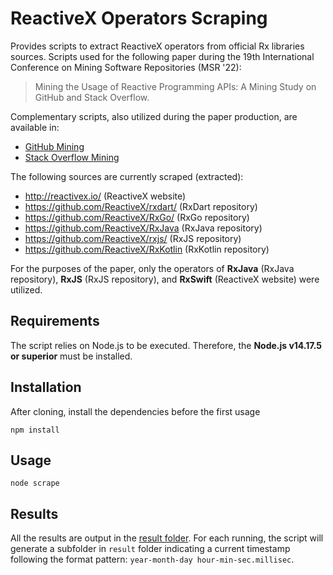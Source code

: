# ReactiveX Operators Scraping
Provides scripts to extract ReactiveX operators from official Rx libraries sources.
Scripts used for the following paper during the 19th International Conference on Mining Software Repositories (MSR '22):
> Mining the Usage of Reactive Programming APIs: A Mining Study on GitHub and Stack Overflow.

Complementary scripts, also utilized during the paper production, are available in:
* [GitHub Mining](https://github.com/carloszimm/gh-mining-msr22)
* [Stack Overflow Mining](https://github.com/carloszimm/so-mining-msr22)

The following sources are currently scraped (extracted):
* http://reactivex.io/ (ReactiveX website)
* https://github.com/ReactiveX/rxdart/ (RxDart repository)
* https://github.com/ReactiveX/RxGo/ (RxGo repository)
* https://github.com/ReactiveX/RxJava (RxJava repository)
* https://github.com/ReactiveX/rxjs/ (RxJS repository)
* https://github.com/ReactiveX/RxKotlin (RxKotlin repository)

For the purposes of the paper, only the operators of **RxJava** (RxJava repository), **RxJS** (RxJS repository), and **RxSwift** (ReactiveX website) were utilized.

## Requirements
The script relies on Node.js to be executed. Therefore, the **Node.js v14.17.5 or superior** must be installed.

## Installation
After cloning, install the dependencies before the first usage 
```terminal
npm install
```

## Usage
```terminal
node scrape
```

## Results
All the results are output in the [result folder](https://github.com/carloszimm/rxoperators-scraping/tree/main/result). For each running, the script will generate a subfolder in `result` folder indicating a current timestamp following the format pattern: `year-month-day hour-min-sec.millisec`.
